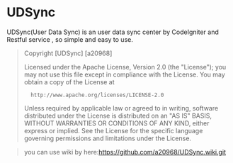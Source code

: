 UDSync
======
UDSync(User Data Sync) is an user data sync center by CodeIgniter and Restful service , so simple and easy to use.

>   Copyright [UDSync] [a20968]
>
>   Licensed under the Apache License, Version 2.0 (the "License");
>   you may not use this file except in compliance with the License.
>   You may obtain a copy of the License at
>
>       http://www.apache.org/licenses/LICENSE-2.0
>
>   Unless required by applicable law or agreed to in writing, software
>   distributed under the License is distributed on an "AS IS" BASIS,
>   WITHOUT WARRANTIES OR CONDITIONS OF ANY KIND, either express or implied.
>   See the License for the specific language governing permissions and
>   limitations under the License.

>  you can use wiki by here:https://github.com/a20968/UDSync.wiki.git
